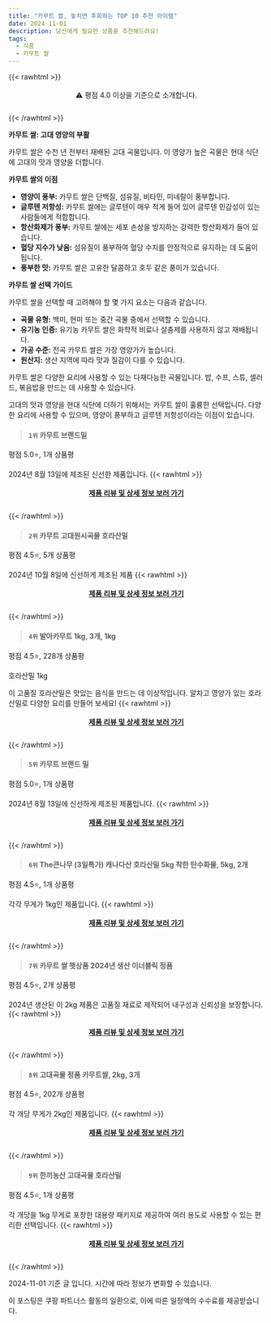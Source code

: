 ```yaml
---
title: "카무트 쌀, 놓치면 후회하는 TOP 10 추천 아이템"
date: 2024-11-01
description: 당신에게 필요한 상품을 추천해드려요!
tags:
  - 식품
  - 카무트 쌀
---
```

{{< rawhtml >}}<div class="toc" style="text-align: center; height: 50px; line-height: 2;">  <p>⚠️ 평점 4.0 이상을 기준으로 소개합니다.<br></p></div> {{< /rawhtml >}}

**카무트 쌀: 고대 영양의 부활**

카무트 쌀은 수천 년 전부터 재배된 고대 곡물입니다. 이 영양가 높은 곡물은 현대 식단에 고대의 맛과 영양을 더합니다.

**카무트 쌀의 이점**

* **영양이 풍부:** 카무트 쌀은 단백질, 섬유질, 비타민, 미네랄이 풍부합니다.
* **글루텐 저항성:** 카무트 쌀에는 글루텐이 매우 적게 들어 있어 글루텐 민감성이 있는 사람들에게 적합합니다.
* **항산화제가 풍부:** 카무트 쌀에는 세포 손상을 방지하는 강력한 항산화제가 들어 있습니다.
* **혈당 지수가 낮음:** 섬유질이 풍부하여 혈당 수치를 안정적으로 유지하는 데 도움이 됩니다.
* **풍부한 맛:** 카무트 쌀은 고유한 달콤하고 호두 같은 풍미가 있습니다.

**카무트 쌀 선택 가이드**

카무트 쌀을 선택할 때 고려해야 할 몇 가지 요소는 다음과 같습니다.

* **곡물 유형:** 백미, 현미 또는 중간 곡물 중에서 선택할 수 있습니다.
* **유기농 인증:** 유기농 카무트 쌀은 화학적 비료나 살충제를 사용하지 않고 재배됩니다.
* **가공 수준:** 전곡 카무트 쌀은 가장 영양가가 높습니다.
* **원산지:** 생산 지역에 따라 맛과 질감이 다를 수 있습니다.

카무트 쌀은 다양한 요리에 사용할 수 있는 다재다능한 곡물입니다. 밥, 수프, 스튜, 샐러드, 볶음밥을 만드는 데 사용할 수 있습니다.

고대의 맛과 영양을 현대 식단에 더하기 위해서는 카무트 쌀이 훌륭한 선택입니다. 다양한 요리에 사용할 수 있으며, 영양이 풍부하고 글루텐 저항성이라는 이점이 있습니다.


>#### `1위` 카무트 브랜드밀
평점 5.0⭐, 1개 상품평

2024년 8월 13일에 제조된 신선한 제품입니다.
{{< rawhtml >}}<div class="toc" style="text-align: center; height: 50px; line-height: 2;"><p><b><a href="https://link.coupang.com/re/AFFSDP?lptag=AF5033054&pageKey=7650856597&itemId=20356617927&vendorItemId=87440858770&traceid=V0-153-b0d807c174aa25d7&requestid=20241101112603256098597864&token=31850C%7CMIXED">제품 리뷰 및 상세 정보 보러 가기</a></b><br></p> </div>{{< /rawhtml >}}

>#### `2위` 카무트 고대원시곡물 호라산밀
평점 4.5⭐, 5개 상품평

2024년 10월 8일에 신선하게 제조된 제품
{{< rawhtml >}}<div class="toc" style="text-align: center; height: 50px; line-height: 2;"><p><b><a href="https://link.coupang.com/re/AFFSDP?lptag=AF5033054&pageKey=4582574710&itemId=8854682765&vendorItemId=76141854478&traceid=V0-153-210423e6c13b3f66&requestid=20241101112603256098597864&token=31850C%7CMIXED">제품 리뷰 및 상세 정보 보러 가기</a></b><br></p> </div>{{< /rawhtml >}}

>#### `4위` 발아카무트 1kg, 3개, 1kg
평점 4.5⭐, 228개 상품평

호라산밀 1kg

이 고품질 호라산밀은 맛있는 음식을 만드는 데 이상적입니다. 알차고 영양가 있는 호라산밀로 다양한 요리를 만들어 보세요!
{{< rawhtml >}}<div class="toc" style="text-align: center; height: 50px; line-height: 2;"><p><b><a href="https://link.coupang.com/re/AFFSDP?lptag=AF5033054&pageKey=7854127019&itemId=21521002997&vendorItemId=88685065106&traceid=V0-153-c95eb3c0f8acf2b4&clickBeacon=a41c81f0-97f8-11ef-aeac-e6863e6749a3%7E3&requestid=20241101112603256098597864&token=31850C%7CMIXED">제품 리뷰 및 상세 정보 보러 가기</a></b><br></p> </div>{{< /rawhtml >}}

>#### `5위` 카무트 브랜드 밀
평점 5.0⭐, 1개 상품평

2024년 8월 13일에 신선하게 제조된 제품입니다.
{{< rawhtml >}}<div class="toc" style="text-align: center; height: 50px; line-height: 2;"><p><b><a href="https://link.coupang.com/re/AFFSDP?lptag=AF5033054&pageKey=7650856597&itemId=20076515292&vendorItemId=87172196066&traceid=V0-153-b0d807c174aa25d7&requestid=20241101112603256098597864&token=31850C%7CMIXED">제품 리뷰 및 상세 정보 보러 가기</a></b><br></p> </div>{{< /rawhtml >}}

>#### `6위` The큰나무 (3일특가) 캐나다산 호라산밀 5kg 착한 탄수화물, 5kg, 2개
평점 4.5⭐, 1개 상품평

각각 무게가 1kg인 제품입니다.
{{< rawhtml >}}<div class="toc" style="text-align: center; height: 50px; line-height: 2;"><p><b><a href="https://link.coupang.com/re/AFFSDP?lptag=AF5033054&pageKey=7240206907&itemId=18394323016&vendorItemId=71992206106&traceid=V0-153-790408bd78ff6a84&clickBeacon=a41c81f0-97f8-11ef-be13-5d12e4343f3d%7E3&requestid=20241101112603256098597864&token=31850C%7CMIXED">제품 리뷰 및 상세 정보 보러 가기</a></b><br></p> </div>{{< /rawhtml >}}

>#### `7위` 카무트 쌀 햇상품 2024년 생산 이너블릭 정품
평점 4.5⭐, 2개 상품평

2024년 생산된 이 2kg 제품은 고품질 재료로 제작되어 내구성과 신뢰성을 보장합니다.
{{< rawhtml >}}<div class="toc" style="text-align: center; height: 50px; line-height: 2;"><p><b><a href="https://link.coupang.com/re/AFFSDP?lptag=AF5033054&pageKey=8402245555&itemId=24168744229&vendorItemId=80240709124&traceid=V0-153-52a9ca899775f8ee&requestid=20241101112603256098597864&token=31850C%7CMIXED">제품 리뷰 및 상세 정보 보러 가기</a></b><br></p> </div>{{< /rawhtml >}}

>#### `8위` 고대곡물 정품 카무트쌀, 2kg, 3개
평점 4.5⭐, 202개 상품평

각 개당 무게가 2kg인 제품입니다.
{{< rawhtml >}}<div class="toc" style="text-align: center; height: 50px; line-height: 2;"><p><b><a href="https://link.coupang.com/re/AFFSDP?lptag=AF5033054&pageKey=7852410098&itemId=21509117698&vendorItemId=88562632054&traceid=V0-153-c192636ee14b7fb8&clickBeacon=a41c81f0-97f8-11ef-a262-29dd5a835bee%7E3&requestid=20241101112603256098597864&token=31850C%7CMIXED">제품 리뷰 및 상세 정보 보러 가기</a></b><br></p> </div>{{< /rawhtml >}}

>#### `9위` 한끼농산 고대곡물 호라산밀
평점 4.5⭐, 1개 상품평

각 개당을 1kg 무게로 포장한 대용량 패키지로 제공하여 여러 용도로 사용할 수 있는 편리한 선택입니다.
{{< rawhtml >}}<div class="toc" style="text-align: center; height: 50px; line-height: 2;"><p><b><a href="https://link.coupang.com/re/AFFSDP?lptag=AF5033054&pageKey=7540880568&itemId=19823535916&vendorItemId=85752578480&traceid=V0-153-47dd02d33ca9160a&requestid=20241101112603256098597864&token=31850C%7CMIXED">제품 리뷰 및 상세 정보 보러 가기</a></b><br></p> </div>{{< /rawhtml >}}


2024-11-01 기준 글 입니다.
시간에 따라 정보가 변화할 수 있습니다.

이 포스팅은 쿠팡 파트너스 활동의 일환으로, 이에 따른 일정액의 수수료를 제공받습니다.